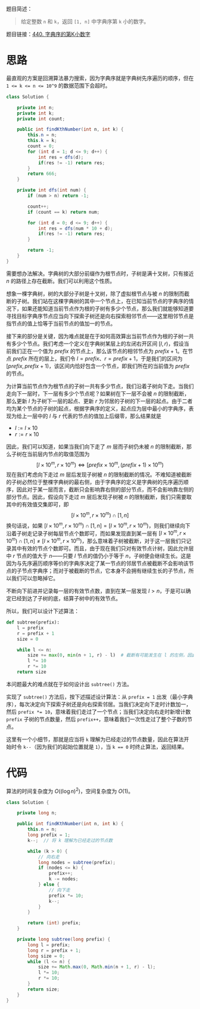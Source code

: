 题目简述：

> 给定整数 `n` 和 `k`，返回 `[1, n]` 中字典序第 `k` 小的数字。

题目链接：[440. 字典序的第K小数字](https://leetcode.cn/problems/k-th-smallest-in-lexicographical-order/)

# 思路

最直观的方案是回溯算法暴力搜索，因为字典序就是字典树先序遍历的顺序，但在 `1 <= k <= n <= 10^9` 的数据范围下会超时。

```java
class Solution {

    private int n;
    private int k;
    private int count;

    public int findKthNumber(int n, int k) {
        this.n = n;
        this.k = k;
        count = 0;
        for (int d = 1; d <= 9; d++) {
            int res = dfs(d);
            if(res != -1) return res;
        }
        return 666;
    }

    private int dfs(int num) {
        if (num > n) return -1;

        count++;
        if (count == k) return num;

        for (int d = 0; d <= 9; d++) {
            int res = dfs(num * 10 + d);
            if(res != -1) return res;
        }

        return -1;
    }
}
```

需要想办法解决。字典树的大部分前缀作为根节点时，子树是满十叉树，只有接近 $n$ 的路径上存在截断。我们可以利用这个性质。

想象一棵字典树，树的大部分子树是十叉树，除了虚拟根节点与被 $n$ 的限制而截断的子树。我们站在这棵字典树的其中一个节点上，在已知当前节点的字典序的情况下，如果还能知道当前节点作为根的子树有多少个节点，那么我们就能够知道要寻找目标字典序节点应当向下探索子树还是向右探索相邻节点——这里相邻节点是指节点的值上恰等于当前节点的值加一的节点。

接下来的部分是关键，因为难点就是在于如何高效算出当前节点作为根的子树一共有多少个节点。我们考虑一个定义在字典树某层上的左闭右开区间 $[l,r)$，假设当前我们正在一个值为 $prefix$ 的节点上，那么该节点的相邻节点为 $prefix+1$。在节点 $prefix$ 所在的层上，我们令 $l=prefix$、$r=prefix+1$，于是我们的区间为 $[prefix,prefix+1)$，该区间内恰好包含一个节点，即我们所在的当前值为 $prefix$ 的节点。

为计算当前节点作为根节点的子树一共有多少节点，我们沿着子树向下走。当我们走向下一层时，下一层有多少个节点呢？如果树在下一层不会被 $n$ 的限制截断，那么更新 $l$ 为子树下一层的起点、更新 $r$ 为邻居的子树的下一层的起点。由于二者均为某个节点的子树的起点，根据字典序的定义，起点应为层中最小的字典序，表现为给上一层中的 $l$ 与 $r$ 代表的节点的值加上后缀零，那么结果就是

- $l:=l\times10$
- $r:=r\times10$

因此，我们可以知道，如果当我们向下走了 $m$ 层而子树仍未被 $n$ 的限制截断，那么子树在当前层内节点的取值范围为
$$
[l\times10^m,r\times10^m)\Leftrightarrow\big[prefix\times10^m,(prefix+1)\times10^m\big)
$$
现在我们考虑向下走过 $m$ 层后发现子树被 $n$ 的限制截断的情况。不难知道被截断的子树必然位于整棵字典树的最右侧，由于字典序的定义是字典树的先序遍历顺序，因此对于某一层而言，截断只会影响靠右侧的部分节点，而不会影响靠左侧的部分节点。因此，假设向下走过 $m$ 层后发现子树被 $n$ 的限制截断，我们只需要取其中的有效值交集即可，即
$$
[l\times10^m,r\times10^m)\cap[1,n]
$$
换句话说，如果 $[l\times10^m,r\times10^m)\cap[1,n]=[l\times10^m,r\times10^m)$，则我们继续向下沿着子树走记录子树每层节点个数即可，而如果发现直到某一层有 $[l\times10^m,r\times10^m)\cap[1,n]\neq[l\times10^m,r\times10^m)$，那么意味着子树被截断，对于这一层我们只记录其中有效的节点个数即可。而且，由于现在我们只对有效节点计树，因此允许层中 $r$ 节点的值大于 $n$——只要 $l$ 节点的值仍小于等于 $n$，子树便会继续生长。这是因为与先序遍历顺序等价的字典序决定了某一节点的邻居节点被截断不会影响该节点的子节点字典序；而对于被截断的节点，它本身不会拥有继续生长的子节点，所以我们可以忽略掉它。

不断向下前进并记录每一层的有效节点数，直到在某一层发现 $l>n$，于是可以确定已经到达了子树的底，结算子树中的有效节点。

所以，我们可以设计下述算法：

```python
def subtree(prefix):
    l = prefix
    r = prefix + 1
    size = 0

    while l <= n:
        size += max(0, min(n + 1, r) - l)  # 截断有可能发生在 l 的左侧，因此应保证结果至少为 0
        l *= 10
        r *= 10
    return size
```

本问题最大的难点就在于如何设计出 `subtree()` 方法。

实现了 `subtree()` 方法后，按下述描述设计算法：从 `prefix = 1` 出发（最小字典序），每次决定向下探索子树还是向右探索邻居。当我们决定向下走时计数加一，然后 `prefix *= 10`，意味着我们走过了一个节点；当我们决定向右走时新增计数 `prefix` 子树的节点数量，然后 `prefix++`，意味着我们一次性走过了整个子数的节点。

这里有一个小细节，那就是应当将 `k` 理解为已经走过的节点数量，因此在算法开始时令 `k--`（因为我们的起始位置就是 `1`），当 `k == 0` 时终止算法，返回结果。

# 代码

算法的时间复杂度为 $O\big((\log n)^2\big)$，空间复杂度为 $O(1)$。

```java
class Solution {

    private long n;

    public int findKthNumber(int n, int k) {
        this.n = n;
        long prefix = 1;
        k--;  // 将 k 理解为已经走过的节点数

        while (k > 0) {
            // 向右走
            long nodes = subtree(prefix);
            if (nodes <= k) {
                prefix++;
                k -= nodes;
            } else {
                // 向下走
                prefix *= 10;
                k--;
            }
        }

        return (int) prefix;
    }

    private long subtree(long prefix) {
        long l = prefix;
        long r = prefix + 1;
        long size = 0;
        while (l <= n) {
            size += Math.max(0, Math.min(n + 1, r) - l);
            l *= 10;
            r *= 10;
        }
        return size;
    }
}
```

